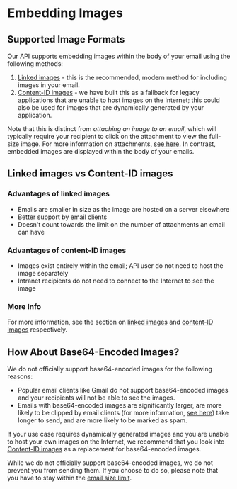 # Embedding Images

## Supported Image Formats

Our API supports embedding images within the body of your email using the following methods:

1. [Linked images](linked-images.md) - this is the recommended, modern method for including images in your email.
2. [Content-ID images](content-id-images.md) - we have built this as a fallback for legacy applications that are unable to host images on the Internet; this could also be used for images that are dynamically generated by your application.

Note that this is distinct from _attaching an image to an email_, which will typically require your recipient to click on the attachment to view the full-size image. For more information on attachments, [see here](../../attachments.md). In contrast, embedded images are displayed within the body of your emails.

## Linked images vs Content-ID images

### Advantages of linked images

* Emails are smaller in size as the image are hosted on a server elsewhere
* Better support by email clients
* Doesn't count towards the limit on the number of attachments an email can have

### Advantages of content-ID images

* Images exist entirely within the email; API user do not need to host the image separately
* Intranet recipients do not need to connect to the Internet to see the image

### More Info

For more information, see the section on [linked images](linked-images.md) and [content-ID images](content-id-images.md) respectively.

## How About Base64-Encoded Images?

We do not officially support base64-encoded images for the following reasons:

* Popular email clients like Gmail do not support base64-encoded images and your recipients will not be able to see the images.
* Emails with base64-encoded images are significantly larger, are more likely to be clipped by email clients (for more information, [see here](../#size-limit)) take longer to send, and are more likely to be marked as spam.

If your use case requires dynamically generated images and you are unable to host your own images on the Internet, we recommend that you look into [Content-ID images](content-id-images.md) as a replacement for base64-encoded images.

While we do not officially support base64-encoded images, we do not prevent you from sending them. If you choose to do so, please note that you have to stay within the [email size limit](../#size-limit).
